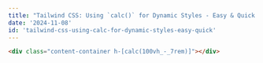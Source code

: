 ```yaml
---
title: "Tailwind CSS: Using `calc()` for Dynamic Styles - Easy & Quick!"
date: '2024-11-08'
id: 'tailwind-css-using-calc-for-dynamic-styles-easy-quick'
---
```


```html
<div class="content-container h-[calc(100vh_-_7rem)]"></div>
```

